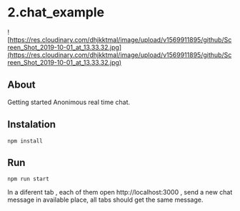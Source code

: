 # 2.chat_example

![https://res.cloudinary.com/dhjkktmal/image/upload/v1569911895/github/Screen_Shot_2019-10-01_at_13.33.32.jpg](https://res.cloudinary.com/dhjkktmal/image/upload/v1569911895/github/Screen_Shot_2019-10-01_at_13.33.32.jpg)

## About 
Getting started Anonimous real time chat.

## Instalation
```
npm install
```

## Run
```
npm run start
```

In a diferent tab , each of them open  http://localhost:3000 , send a new chat message in available place, all tabs should get the same message.